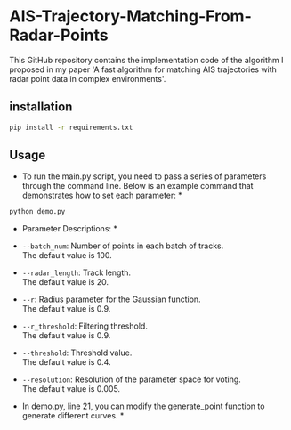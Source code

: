 # AIS-Trajectory-Matching-From-Radar-Points
This GitHub repository contains the implementation code of the algorithm I proposed in my paper 'A fast algorithm for matching AIS trajectories with radar point data in complex environments'.

## installation
``` bash
pip install -r requirements.txt
```

## Usage
* To run the main.py script, you need to pass a series of parameters through the command line. Below is an example command that demonstrates how to set each parameter: *
``` bash 
python demo.py
```
* Parameter Descriptions: *
- `--batch_num`: Number of points in each batch of tracks.    
  The default value is 100.   
  
- `--radar_length`: Track length.    
  The default value is 20.  
  
- `--r`: Radius parameter for the Gaussian function.    
  The default value is 0.9.  
  
- `--r_threshold`: Filtering threshold.    
  The default value is 0.9.  
  
- `--threshold`: Threshold value.    
  The default value is 0.4.  
  
- `--resolution`: Resolution of the parameter space for voting.    
  The default value is 0.005.

* In demo.py, line 21, you can modify the generate_point function to generate different curves. *

